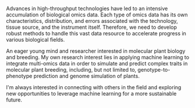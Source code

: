 Advances in high-throughput technologies have led to an intensive accumulation of biological omics data. Each type of omics data has its own characteristics, distribution, and errors associated with the technology, tissue source, and the instrument itself. Therefore, we need to develop robust methods to handle this vast data resource to accelerate progress in various biological fields. 

An eager young mind and researcher interested in molecular plant biology and breeding.
My own research interest lies in applying machine learning to integrate multi-omics data in order to simulate and predict complex traits in molecular plant breeding, including, but not limited to, genotype-to-phenotype prediction and genome simulation of plants.

 I'm always interested in connecting with others in the field and exploring new opportunities to leverage machine learning for a more sustainable future.
 
<!---
RaafatA/RaafatA is a ✨ special ✨ repository because its `README.md` (this file) appears on your GitHub profile.
You can click the Preview link to take a look at your changes.
--->
